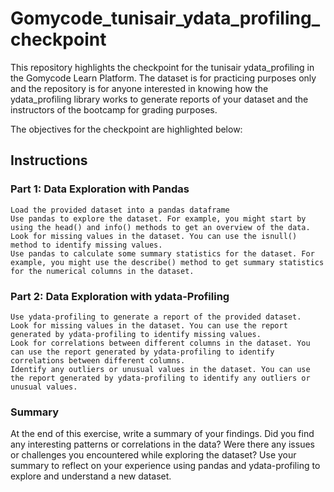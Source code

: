 # Gomycode_tunisair_ydata_profiling_checkpoint

This repository highlights the checkpoint for the tunisair ydata_profiling in the Gomycode Learn Platform. The dataset is for practicing purposes only and the repository is for anyone interested in knowing how the ydata_profiling library works to generate reports of your dataset and the instructors of the bootcamp for grading purposes.

The objectives for the checkpoint are highlighted below:

## Instructions

### Part 1: Data Exploration with Pandas
    Load the provided dataset into a pandas dataframe
    Use pandas to explore the dataset. For example, you might start by using the head() and info() methods to get an overview of the data.
    Look for missing values in the dataset. You can use the isnull() method to identify missing values.
    Use pandas to calculate some summary statistics for the dataset. For example, you might use the describe() method to get summary statistics for the numerical columns in the dataset.
    
### Part 2: Data Exploration with ydata-Profiling
    Use ydata-profiling to generate a report of the provided dataset.
    Look for missing values in the dataset. You can use the report generated by ydata-profiling to identify missing values.
    Look for correlations between different columns in the dataset. You can use the report generated by ydata-profiling to identify correlations between different columns.
    Identify any outliers or unusual values in the dataset. You can use the report generated by ydata-profiling to identify any outliers or unusual values.
    
### Summary
At the end of this exercise, write a summary of your findings. Did you find any interesting patterns or correlations in the data? Were there any issues or challenges you encountered while exploring the dataset? Use your summary to reflect on your experience using pandas and ydata-profiling to explore and understand a new dataset.
